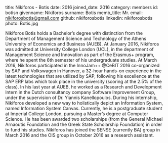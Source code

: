 title: Nikiforos - Botis
date: 2016
joined_date: 2016
category: members
id: botisn
givenname: Nikiforos
surname: Botis
memb_title: Mr.
email: nikiforosbotis@gmail.com
github: nikiforosbotis
linkedin: nikiforosbotis
photo: Botis.jpg

Nikiforos Botis holds a Bachelor’s degree with distinction from the Department of Management Science and Technology of the Athens University of Economics and Business (AUEB). At January 2016, Nikiforos was admitted at University College London (UCL), in the department of Management Science and Innovation as part of the Erasmus+ program, where he spent the 6th semester of his undergraduate studies. At March 2016, Nikiforos participated in the InnoJam++ @CeBIT 2016 co-organized by SAP and Volkswagen in Hanover, a 32-hour hands-on experience in the latest technologies that are utilized by SAP, following his excellence at the SAP ERP labs which took place in the university (scoring at the 2.5% of the class). In his last year at AUEB, he worked as a Research and Development Intern in the Dutch consultancy company Software Improvement Group, under the supervision of Dr. Yiannis Kanellopoulos. During his internship, Nikiforos developed a new way to holistically depict an Information System, named Information System Canvas. Currently, he is a postgraduate student at Imperial College London, pursuing a Master’s degree at Computer Science. He has been awarded two scholarships (from the General Michael Arnaoutis Foundation and the Greek State Scholarship Foundation) in order to fund his studies. Nikiforos has joined the SENSE (currently BA) group in March 2016 and the OIS group in October 2016 as a research assistant.

